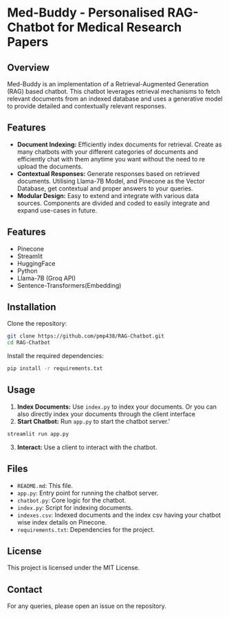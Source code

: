 # Med-Buddy - Personalised RAG-Chatbot for Medical Research Papers

## Overview
Med-Buddy is an implementation of a Retrieval-Augmented Generation (RAG) based chatbot. This chatbot leverages retrieval mechanisms to fetch relevant documents from an indexed database and uses a generative model to provide detailed and contextually relevant responses.

## Features
- **Document Indexing:** Efficiently index documents for retrieval. Create as many chatbots with your different categories of documents and efficiently chat with them anytime you want without the need to re upload the documents. 
- **Contextual Responses:** Generate responses based on retrieved documents. Utilising Llama-7B Model, and Pinecone as the Vector Database, get contextual and proper answers to your queries.
- **Modular Design:** Easy to extend and integrate with various data sources. Components are divided and coded to easily integrate and expand use-cases in future.

## Features
- Pinecone
- Streamlit
- HuggingFace
- Python
- Llama-7B (Groq API)
- Sentence-Transformers(Embedding)

  
## Installation
Clone the repository:
```bash
git clone https://github.com/pmp438/RAG-Chatbot.git
cd RAG-Chatbot
```
Install the required dependencies:
```bash
pip install -r requirements.txt
```

## Usage
1. **Index Documents:** Use `index.py` to index your documents. Or you can also directly index your documents through the client interface
2. **Start Chatbot:** Run `app.py` to start the chatbot server.'
```bash
streamlit run app.py
```
3. **Interact:** Use a client to interact with the chatbot.

## Files
- `README.md`: This file.
- `app.py`: Entry point for running the chatbot server.
- `chatbot.py`: Core logic for the chatbot.
- `index.py`: Script for indexing documents.
- `indexes.csv`: Indexed documents and the index csv having your chatbot wise index details on Pinecone.
- `requirements.txt`: Dependencies for the project.

## License
This project is licensed under the MIT License.

## Contact
For any queries, please open an issue on the repository.
